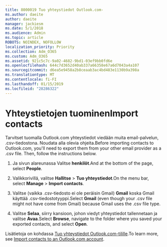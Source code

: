 ```yaml
---
title: 8000019 Tuo yhteystiedot Outlook.com-
ms.author: daeite
author: daeite
manager: jackiesm
ms.date: 5/1/2018
ms.audience: Admin
ms.topic: article
ROBOTS: NOINDEX, NOFOLLOW
localization_priority: Priority
ms.collection: Adm_O365
ms.custom: Adm_O365
ms.assetid: 921c5c7c-9a02-4682-9bd1-03ef9bb0fd6e
ms.openlocfilehash: 644c7d3652d40ab337a66358e67a6d7043a4a107
ms.sourcegitcommit: d6ea5e9458a2b8ceaab3ac4bd483e1130b9a398a
ms.translationtype: MT
ms.contentlocale: fi-FI
ms.lasthandoff: 01/15/2019
ms.locfileid: "28286322"
---
```

# <a name="import-contacts"></a><span data-ttu-id="4471d-102">Yhteystietojen tuominen</span><span class="sxs-lookup"><span data-stu-id="4471d-102">Import contacts</span></span>

<span data-ttu-id="4471d-p101">Tarvitset tuomalla Outlook.com yhteystiedot viedään muita email-palvelun, .csv-tiedostona. Noudata alla olevia ohjeita.</span><span class="sxs-lookup"><span data-stu-id="4471d-p101">Before importing contacts to Outlook.com, you'll need to export them from your other email provider as a .csv file. Then, follow the instructions below.</span></span>
  
1. <span data-ttu-id="4471d-105">Ja sivun alareunassa Valitse **henkilöt**.</span><span class="sxs-lookup"><span data-stu-id="4471d-105">And at the bottom of the page, select **People**.</span></span> 
    
2. <span data-ttu-id="4471d-106">Valikkorivillä, valitse **Hallitse** \> **Tuo yhteystiedot**.</span><span class="sxs-lookup"><span data-stu-id="4471d-106">On the menu bar, select **Manage** \> **Import contacts**.</span></span> 
    
3. <span data-ttu-id="4471d-107">Valitse (vaikka .csv-tiedosto ei ole peräisin Gmail) **Gmail** koska Gmail käyttää .csv-tiedostotyyppi.</span><span class="sxs-lookup"><span data-stu-id="4471d-107">Select **Gmail** (even though your .csv file might not have come from Gmail) because Gmail uses the .csv file type.</span></span> 
    
4. <span data-ttu-id="4471d-108">Valitse **Selaa**, siirry kansioon, johon viedyt yhteystiedot tallennetaan ja valitse **Avaa**.</span><span class="sxs-lookup"><span data-stu-id="4471d-108">Select **Browse**, navigate to the folder where you saved your exported contacts, and select **Open**.</span></span> 
    
<span data-ttu-id="4471d-109">Lisätietoja on kohdassa [Tuo yhteystiedot Outlook.com-tilille](https://go.microsoft.com/fwlink/p/?linkid=873136).</span><span class="sxs-lookup"><span data-stu-id="4471d-109">To learn more, see [Import contacts to an Outlook.com account](https://go.microsoft.com/fwlink/p/?linkid=873136).</span></span>
  

